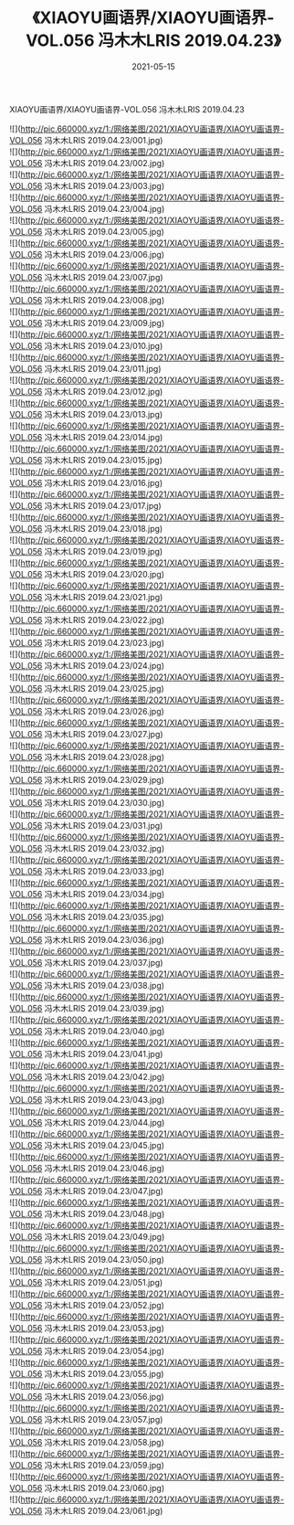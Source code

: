 ﻿---
layout: post
title:  《XIAOYU画语界/XIAOYU画语界-VOL.056 冯木木LRIS 2019.04.23》
date:   2021-05-15
img: http://pic.660000.xyz/1:/网络美图/2021/XIAOYU画语界/XIAOYU画语界-VOL.056 冯木木LRIS 2019.04.23/000.jpg
categories: [美女, 清纯, 唯美]
---

XIAOYU画语界/XIAOYU画语界-VOL.056 冯木木LRIS 2019.04.23

 ![](http://pic.660000.xyz/1:/网络美图/2021/XIAOYU画语界/XIAOYU画语界-VOL.056 冯木木LRIS 2019.04.23/001.jpg) <br>![](http://pic.660000.xyz/1:/网络美图/2021/XIAOYU画语界/XIAOYU画语界-VOL.056 冯木木LRIS 2019.04.23/002.jpg) <br>![](http://pic.660000.xyz/1:/网络美图/2021/XIAOYU画语界/XIAOYU画语界-VOL.056 冯木木LRIS 2019.04.23/003.jpg) <br>![](http://pic.660000.xyz/1:/网络美图/2021/XIAOYU画语界/XIAOYU画语界-VOL.056 冯木木LRIS 2019.04.23/004.jpg) <br>![](http://pic.660000.xyz/1:/网络美图/2021/XIAOYU画语界/XIAOYU画语界-VOL.056 冯木木LRIS 2019.04.23/005.jpg) <br>![](http://pic.660000.xyz/1:/网络美图/2021/XIAOYU画语界/XIAOYU画语界-VOL.056 冯木木LRIS 2019.04.23/006.jpg) <br>![](http://pic.660000.xyz/1:/网络美图/2021/XIAOYU画语界/XIAOYU画语界-VOL.056 冯木木LRIS 2019.04.23/007.jpg) <br>![](http://pic.660000.xyz/1:/网络美图/2021/XIAOYU画语界/XIAOYU画语界-VOL.056 冯木木LRIS 2019.04.23/008.jpg) <br>![](http://pic.660000.xyz/1:/网络美图/2021/XIAOYU画语界/XIAOYU画语界-VOL.056 冯木木LRIS 2019.04.23/009.jpg) <br>![](http://pic.660000.xyz/1:/网络美图/2021/XIAOYU画语界/XIAOYU画语界-VOL.056 冯木木LRIS 2019.04.23/010.jpg) <br>![](http://pic.660000.xyz/1:/网络美图/2021/XIAOYU画语界/XIAOYU画语界-VOL.056 冯木木LRIS 2019.04.23/011.jpg) <br>![](http://pic.660000.xyz/1:/网络美图/2021/XIAOYU画语界/XIAOYU画语界-VOL.056 冯木木LRIS 2019.04.23/012.jpg) <br>![](http://pic.660000.xyz/1:/网络美图/2021/XIAOYU画语界/XIAOYU画语界-VOL.056 冯木木LRIS 2019.04.23/013.jpg) <br>![](http://pic.660000.xyz/1:/网络美图/2021/XIAOYU画语界/XIAOYU画语界-VOL.056 冯木木LRIS 2019.04.23/014.jpg) <br>![](http://pic.660000.xyz/1:/网络美图/2021/XIAOYU画语界/XIAOYU画语界-VOL.056 冯木木LRIS 2019.04.23/015.jpg) <br>![](http://pic.660000.xyz/1:/网络美图/2021/XIAOYU画语界/XIAOYU画语界-VOL.056 冯木木LRIS 2019.04.23/016.jpg) <br>![](http://pic.660000.xyz/1:/网络美图/2021/XIAOYU画语界/XIAOYU画语界-VOL.056 冯木木LRIS 2019.04.23/017.jpg) <br>![](http://pic.660000.xyz/1:/网络美图/2021/XIAOYU画语界/XIAOYU画语界-VOL.056 冯木木LRIS 2019.04.23/018.jpg) <br>![](http://pic.660000.xyz/1:/网络美图/2021/XIAOYU画语界/XIAOYU画语界-VOL.056 冯木木LRIS 2019.04.23/019.jpg) <br>![](http://pic.660000.xyz/1:/网络美图/2021/XIAOYU画语界/XIAOYU画语界-VOL.056 冯木木LRIS 2019.04.23/020.jpg) <br>![](http://pic.660000.xyz/1:/网络美图/2021/XIAOYU画语界/XIAOYU画语界-VOL.056 冯木木LRIS 2019.04.23/021.jpg) <br>![](http://pic.660000.xyz/1:/网络美图/2021/XIAOYU画语界/XIAOYU画语界-VOL.056 冯木木LRIS 2019.04.23/022.jpg) <br>![](http://pic.660000.xyz/1:/网络美图/2021/XIAOYU画语界/XIAOYU画语界-VOL.056 冯木木LRIS 2019.04.23/023.jpg) <br>![](http://pic.660000.xyz/1:/网络美图/2021/XIAOYU画语界/XIAOYU画语界-VOL.056 冯木木LRIS 2019.04.23/024.jpg) <br>![](http://pic.660000.xyz/1:/网络美图/2021/XIAOYU画语界/XIAOYU画语界-VOL.056 冯木木LRIS 2019.04.23/025.jpg) <br>![](http://pic.660000.xyz/1:/网络美图/2021/XIAOYU画语界/XIAOYU画语界-VOL.056 冯木木LRIS 2019.04.23/026.jpg) <br>![](http://pic.660000.xyz/1:/网络美图/2021/XIAOYU画语界/XIAOYU画语界-VOL.056 冯木木LRIS 2019.04.23/027.jpg) <br>![](http://pic.660000.xyz/1:/网络美图/2021/XIAOYU画语界/XIAOYU画语界-VOL.056 冯木木LRIS 2019.04.23/028.jpg) <br>![](http://pic.660000.xyz/1:/网络美图/2021/XIAOYU画语界/XIAOYU画语界-VOL.056 冯木木LRIS 2019.04.23/029.jpg) <br>![](http://pic.660000.xyz/1:/网络美图/2021/XIAOYU画语界/XIAOYU画语界-VOL.056 冯木木LRIS 2019.04.23/030.jpg) <br>![](http://pic.660000.xyz/1:/网络美图/2021/XIAOYU画语界/XIAOYU画语界-VOL.056 冯木木LRIS 2019.04.23/031.jpg) <br>![](http://pic.660000.xyz/1:/网络美图/2021/XIAOYU画语界/XIAOYU画语界-VOL.056 冯木木LRIS 2019.04.23/032.jpg) <br>![](http://pic.660000.xyz/1:/网络美图/2021/XIAOYU画语界/XIAOYU画语界-VOL.056 冯木木LRIS 2019.04.23/033.jpg) <br>![](http://pic.660000.xyz/1:/网络美图/2021/XIAOYU画语界/XIAOYU画语界-VOL.056 冯木木LRIS 2019.04.23/034.jpg) <br>![](http://pic.660000.xyz/1:/网络美图/2021/XIAOYU画语界/XIAOYU画语界-VOL.056 冯木木LRIS 2019.04.23/035.jpg) <br>![](http://pic.660000.xyz/1:/网络美图/2021/XIAOYU画语界/XIAOYU画语界-VOL.056 冯木木LRIS 2019.04.23/036.jpg) <br>![](http://pic.660000.xyz/1:/网络美图/2021/XIAOYU画语界/XIAOYU画语界-VOL.056 冯木木LRIS 2019.04.23/037.jpg) <br>![](http://pic.660000.xyz/1:/网络美图/2021/XIAOYU画语界/XIAOYU画语界-VOL.056 冯木木LRIS 2019.04.23/038.jpg) <br>![](http://pic.660000.xyz/1:/网络美图/2021/XIAOYU画语界/XIAOYU画语界-VOL.056 冯木木LRIS 2019.04.23/039.jpg) <br>![](http://pic.660000.xyz/1:/网络美图/2021/XIAOYU画语界/XIAOYU画语界-VOL.056 冯木木LRIS 2019.04.23/040.jpg) <br>![](http://pic.660000.xyz/1:/网络美图/2021/XIAOYU画语界/XIAOYU画语界-VOL.056 冯木木LRIS 2019.04.23/041.jpg) <br>![](http://pic.660000.xyz/1:/网络美图/2021/XIAOYU画语界/XIAOYU画语界-VOL.056 冯木木LRIS 2019.04.23/042.jpg) <br>![](http://pic.660000.xyz/1:/网络美图/2021/XIAOYU画语界/XIAOYU画语界-VOL.056 冯木木LRIS 2019.04.23/043.jpg) <br>![](http://pic.660000.xyz/1:/网络美图/2021/XIAOYU画语界/XIAOYU画语界-VOL.056 冯木木LRIS 2019.04.23/044.jpg) <br>![](http://pic.660000.xyz/1:/网络美图/2021/XIAOYU画语界/XIAOYU画语界-VOL.056 冯木木LRIS 2019.04.23/045.jpg) <br>![](http://pic.660000.xyz/1:/网络美图/2021/XIAOYU画语界/XIAOYU画语界-VOL.056 冯木木LRIS 2019.04.23/046.jpg) <br>![](http://pic.660000.xyz/1:/网络美图/2021/XIAOYU画语界/XIAOYU画语界-VOL.056 冯木木LRIS 2019.04.23/047.jpg) <br>![](http://pic.660000.xyz/1:/网络美图/2021/XIAOYU画语界/XIAOYU画语界-VOL.056 冯木木LRIS 2019.04.23/048.jpg) <br>![](http://pic.660000.xyz/1:/网络美图/2021/XIAOYU画语界/XIAOYU画语界-VOL.056 冯木木LRIS 2019.04.23/049.jpg) <br>![](http://pic.660000.xyz/1:/网络美图/2021/XIAOYU画语界/XIAOYU画语界-VOL.056 冯木木LRIS 2019.04.23/050.jpg) <br>![](http://pic.660000.xyz/1:/网络美图/2021/XIAOYU画语界/XIAOYU画语界-VOL.056 冯木木LRIS 2019.04.23/051.jpg) <br>![](http://pic.660000.xyz/1:/网络美图/2021/XIAOYU画语界/XIAOYU画语界-VOL.056 冯木木LRIS 2019.04.23/052.jpg) <br>![](http://pic.660000.xyz/1:/网络美图/2021/XIAOYU画语界/XIAOYU画语界-VOL.056 冯木木LRIS 2019.04.23/053.jpg) <br>![](http://pic.660000.xyz/1:/网络美图/2021/XIAOYU画语界/XIAOYU画语界-VOL.056 冯木木LRIS 2019.04.23/054.jpg) <br>![](http://pic.660000.xyz/1:/网络美图/2021/XIAOYU画语界/XIAOYU画语界-VOL.056 冯木木LRIS 2019.04.23/055.jpg) <br>![](http://pic.660000.xyz/1:/网络美图/2021/XIAOYU画语界/XIAOYU画语界-VOL.056 冯木木LRIS 2019.04.23/056.jpg) <br>![](http://pic.660000.xyz/1:/网络美图/2021/XIAOYU画语界/XIAOYU画语界-VOL.056 冯木木LRIS 2019.04.23/057.jpg) <br>![](http://pic.660000.xyz/1:/网络美图/2021/XIAOYU画语界/XIAOYU画语界-VOL.056 冯木木LRIS 2019.04.23/058.jpg) <br>![](http://pic.660000.xyz/1:/网络美图/2021/XIAOYU画语界/XIAOYU画语界-VOL.056 冯木木LRIS 2019.04.23/059.jpg) <br>![](http://pic.660000.xyz/1:/网络美图/2021/XIAOYU画语界/XIAOYU画语界-VOL.056 冯木木LRIS 2019.04.23/060.jpg) <br>![](http://pic.660000.xyz/1:/网络美图/2021/XIAOYU画语界/XIAOYU画语界-VOL.056 冯木木LRIS 2019.04.23/061.jpg) <br>